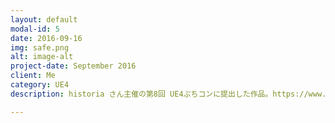 ```yaml
---
layout: default
modal-id: 5
date: 2016-09-16
img: safe.png
alt: image-alt
project-date: September 2016
client: Me
category: UE4
description: historia さん主催の第8回 UE4ぷちコンに提出した作品。https://www.youtube.com/watch?v=xe_1QsrM0fg

---
```


